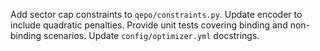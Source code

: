 Add sector cap constraints to `qepo/constraints.py`. Update encoder to include quadratic penalties. Provide unit tests covering binding and non-binding scenarios. Update `config/optimizer.yml` docstrings.
